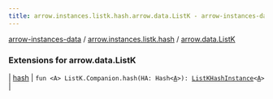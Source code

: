 ```yaml
---
title: arrow.instances.listk.hash.arrow.data.ListK - arrow-instances-data
---
```


[arrow-instances-data](../../index.html) / [arrow.instances.listk.hash](../index.html) / [arrow.data.ListK](./index.html)

### Extensions for arrow.data.ListK

| [hash](hash.html) | `fun <A> ListK.Companion.hash(HA: Hash<`[`A`](hash.html#A)`>): `[`ListKHashInstance`](../../arrow.instances/-list-k-hash-instance/index.html)`<`[`A`](hash.html#A)`>` |

